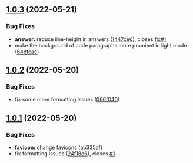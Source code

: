 ## [1.0.3](https://github.com/zyachel/quetre/compare/v1.0.2...v1.0.3) (2022-05-21)


### Bug Fixes

* **answer:** reduce line-height in answers ([1447ce6](https://github.com/zyachel/quetre/commit/1447ce65b582a4894773d5e062f37bfbbc9e8909)), closes [fix#1](https://github.com/fix/issues/1)
* make the background of code paragraphs more promient in light mode ([64dfcae](https://github.com/zyachel/quetre/commit/64dfcae88dfe3f7df87b9f9d76a37ce58581c882))



## [1.0.2](https://github.com/zyachel/quetre/compare/v1.0.1...v1.0.2) (2022-05-20)


### Bug Fixes

* fix some more formatting issues ([066f040](https://github.com/zyachel/quetre/commit/066f040eb489d3075cbcccb9cce22b59f146c247))



## [1.0.1](https://github.com/zyachel/quetre/compare/ab335afb6a202396b57882cb9dc8c159d584e654...v1.0.1) (2022-05-20)


### Bug Fixes

* **favicon:** change favicons ([ab335af](https://github.com/zyachel/quetre/commit/ab335afb6a202396b57882cb9dc8c159d584e654))
* fix formatting issues ([24f18d6](https://github.com/zyachel/quetre/commit/24f18d67377d63829b48a465be8e024079ba809e)), closes [#1](https://github.com/zyachel/quetre/issues/1)



